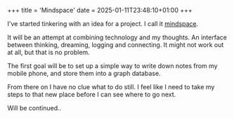 +++
title = 'Mindspace'
date = 2025-01-11T23:48:10+01:00
+++

I've started tinkering with an idea for a project. I call it [mindspace](https://github.com/angelocarly/mindspace).

It will be an attempt at combining technology and my thoughts. An interface between thinking, dreaming, logging and connecting. It might not work out at all, but that is no problem.

The first goal will be to set up a simple way to write down notes from my mobile phone, and store them into a graph database.

From there on I have no clue what to do still. I feel like I need to take my steps to that new place before I can see where to go next.

Will be continued..

